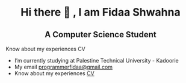 <style>h1 { border-bottom: 0; } </style>
<h1 align="center">Hi there 👋 , I am Fidaa Shwahna</h1>
<h2 align="center">A Computer Science Student</h2>



Know about my experiences CV
-  I’m currently studying at Palestine Technical University - Kadoorie
- My email programmerfidaa@gmail.com
-  Know about my experiences <a href="https://drive.google.com/file/d/1rhfLAVdVtq5SThTtNr-JQRmVrCv1poQk/view?usp=sharing">CV</a>
